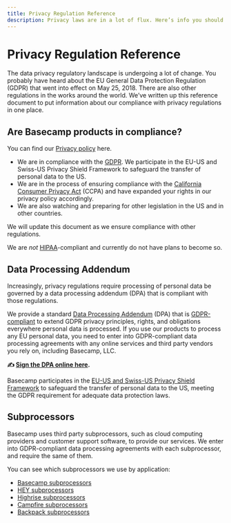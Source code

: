 ```yaml
---
title: Privacy Regulation Reference
description: Privacy laws are in a lot of flux. Here’s info you should know.
---
```


# Privacy Regulation Reference

The data privacy regulatory landscape is undergoing a lot of change. You probably have heard about the EU General Data Protection Regulation (GDPR) that went into effect on May 25, 2018. There are also other regulations in the works around the world. We’ve written up this reference document to put information about our compliance with privacy regulations in one place.

## Are Basecamp products in compliance?

You can find our [Privacy policy](../index.md) here.

- We are in compliance with the [GDPR]((https://gdpr.eu/)). We participate in the EU-US and Swiss-US Privacy Shield Framework to safeguard the transfer of personal data to the US.
- We are in the process of ensuring compliance with the [California Consumer Privacy Act](https://www.oag.ca.gov/privacy/ccpa) (CCPA) and have expanded your rights in our privacy policy accordingly.
- We are also watching and preparing for other legislation in the US and in other countries.

We will update this document as we ensure compliance with other regulations.

We are *not* [HIPAA](https://www.hhs.gov/hipaa/for-professionals/security/laws-regulations/index.html)-compliant and currently do not have plans to become so.

## Data Processing Addendum

Increasingly, privacy regulations require processing of personal data be governed by a data processing addendum (DPA) that is compliant with those regulations.

We provide a standard [Data Processing Addendum](https://app.hellosign.com/s/c0908a3d) (DPA) that is [GDPR-compliant](https://gdpr-info.eu/art-28-gdpr/) to extend GDPR privacy principles, rights, and obligations everywhere personal data is processed. If you use our products to process any EU personal data, you need to enter into GDPR-compliant data processing agreements with any online services and third party vendors you rely on, including Basecamp, LLC.

**✍️ [Sign the DPA online here](https://app.hellosign.com/s/c0908a3d).**

Basecamp participates in the [EU-US and Swiss-US Privacy Shield Framework](https://www.privacyshield.gov/participant?id=a2zt0000000TP1OAAW&status=Active) to safeguard the transfer of personal data to the US, meeting the GDPR requirement for adequate data protection laws.

## Subprocessors

Basecamp uses third party subprocessors, such as cloud computing providers and customer support software, to provide our services. We enter into GDPR-compliant data processing agreements with each subprocessor, and require the same of them.

You can see which subprocessors we use by application:

* [Basecamp subprocessors](../basecamp-subprocessors/index.md)
* [HEY subprocessors](../hey-subprocessors/index.md)
* [Highrise subprocessors](../highrise-subprocessors/index.md)
* [Campfire subprocessors](../campfire-subprocessors/index.md)
* [Backpack subprocessors](../backpack-subprocessors/index.md)
